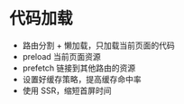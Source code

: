 # 代码加载

- 路由分割 + 懒加载，只加载当前页面的代码
- preload 当前页面资源
- prefetch 链接到其他路由的资源
- 设置好缓存策略，提高缓存命中率
- 使用 SSR，缩短首屏时间

